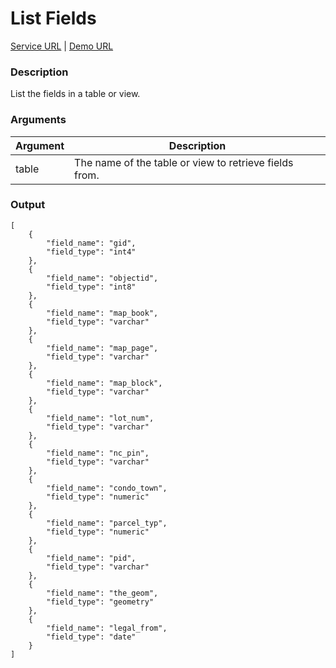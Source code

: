 # List Fields
[Service URL](v1/ws_listfields.php) |
[Demo URL](v1/ws_listfields.php?table=tax_parcels)

### Description
List the fields in a table or view.

### Arguments
<table class="table table-bordered">
    <thead>
        <tr>
            <th>Argument</th>
            <th>Description</th>
        </tr>
    </thead>
    <tbody>
        <tr>
            <td>table</td>
            <td>The name of the table or view to retrieve fields from.</td>
        </tr>
    </tbody>
</table>

### Output
    [
        {
            "field_name": "gid",
            "field_type": "int4"
        },
        {
            "field_name": "objectid",
            "field_type": "int8"
        },
        {
            "field_name": "map_book",
            "field_type": "varchar"
        },
        {
            "field_name": "map_page",
            "field_type": "varchar"
        },
        {
            "field_name": "map_block",
            "field_type": "varchar"
        },
        {
            "field_name": "lot_num",
            "field_type": "varchar"
        },
        {
            "field_name": "nc_pin",
            "field_type": "varchar"
        },
        {
            "field_name": "condo_town",
            "field_type": "numeric"
        },
        {
            "field_name": "parcel_typ",
            "field_type": "numeric"
        },
        {
            "field_name": "pid",
            "field_type": "varchar"
        },
        {
            "field_name": "the_geom",
            "field_type": "geometry"
        },
        {
            "field_name": "legal_from",
            "field_type": "date"
        }
    ]
